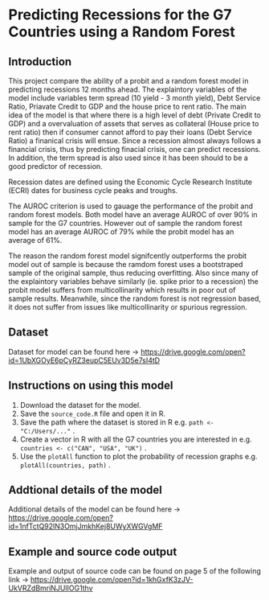 # Predicting Recessions for the G7 Countries using a Random Forest #

## Introduction ##

This project compare the ability of a probit and a random forest model in predicting recessions 12 months ahead. The explaintory variables of the model include variables term spread (10 yield - 3 month yield), Debt Service Ratio, Priavate Credit to GDP and the house price to rent ratio. The main idea of the model is that where there is a high level of debt (Private Credit to GDP) and a overvaluation of assets that serves as collateral (House price to rent ratio) then if consumer cannot afford to pay their loans (Debt Service Ratio) a finanical crisis will ensue. Since a recession almost always follows a financial crisis, thus by predicting finacial crisis, one can predict recessions. In addition, the term spread is also used since it has been should to be a good predictor of recession.

Recession dates are defined using the Economic Cycle Research Institute (ECRI) dates for business cycle peaks and troughs.

The AUROC criterion is used to gauage the performance of the probit and random forest models. Both model have an average AUROC of over 90% in sample for the G7 countries. However out of sample the random forest model has an average AUROC of 79% while the probit model has an average of 61%.

The reason the random forest model signifcently outperforms the probit model out of sample is because the ramdom forest uses a bootstraped sample of the original sample, thus reducing overfitting. Also since many of the explaintory variables behave similarly (ie. spike prior to a recession) the probit model suffers from multicollinarity which results in poor out of sample results. Meanwhile, since the random forest is not regression based, it does not suffer from issues like multicollinarity or spurious regression.  

## Dataset ##
Dataset for model can be found here -> https://drive.google.com/open?id=1UbXGOyE6pCyRZ3eupC5EUv3D5e7sI4tD

## Instructions on using this model ##

1. Download the dataset for the model.
2. Save the `source_code.R` file and open it in R.
3. Save the path where the dataset is stored in R e.g. `path <- "C:/Users/..."` .
4. Create a vector in R with all the G7 countries you are interested in e.g. `countries <- c("CAN", "USA", "UK")` .
5. Use the `plotAll` function to plot the probability of recession graphs e.g. `plotAll(countries, path)` .

## Addtional details of the model ##
Additional details of the model can be found here -> https://drive.google.com/open?id=1nfTctQ92lN3OmjJmkhKej8UWyXWGVgMF

## Example and source code output ##

Example and output of source code can be found on page 5 of the following link -> https://drive.google.com/open?id=1khGxfK3zJV-UkVRZdBmriNJUlIOG1thv

